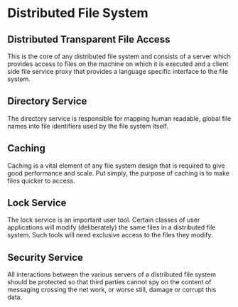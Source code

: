# Distributed File System

## Distributed Transparent File Access
This is the core of any distributed file system and consists of a server which provides access to files on the machine on which it is executed and a client side file service proxy that provides a language specific interface to the file system.
## Directory Service
The directory service is responsible for mapping human readable, global file names into file identifiers used by the file system itself. 
## Caching
Caching is a vital element of any file system design that is required to give good performance and scale. Put simply, the purpose of caching is to make files quicker to access. 
## Lock Service
The lock service is an important user tool. Certain classes of user applications will modify (deliberately) the same files in a distributed file system. Such tools will need exclusive access to the files they modify.
## Security Service
All interactions between the various servers of a distributed file system should be protected so that third parties cannot spy on the content of messaging crossing the net work, or worse still, damage or corrupt this data.
